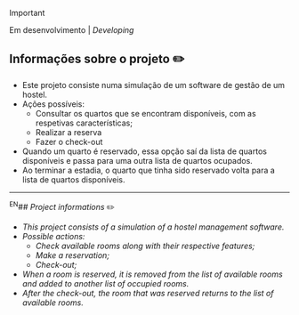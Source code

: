 > [!IMPORTANT]
> Em desenvolvimento | *Developing*

## Informações sobre o projeto ✏️

- Este projeto consiste numa simulação de um software de gestão de um hostel.
- Ações possíveis:
  - Consultar os quartos que se encontram disponíveis, com as respetivas características;
  - Realizar a reserva
  - Fazer o check-out
- Quando um quarto é reservado, essa opção saí da lista de quartos disponíveis e passa para uma outra lista de quartos ocupados.
- Ao terminar a estadia, o quarto que tinha sido reservado volta para a lista de quartos disponíveis.

---


<sup>EN</sup>## *Project informations* ✏️

- *This project consists of a simulation of a hostel management software.*
- *Possible actions:*
  - *Check available rooms along with their respective features;*
  - *Make a reservation;*
  - *Check-out;*
- *When a room is reserved, it is removed from the list of available rooms and added to another list of occupied rooms.*
- *After the check-out, the room that was reserved returns to the list of available rooms.*
